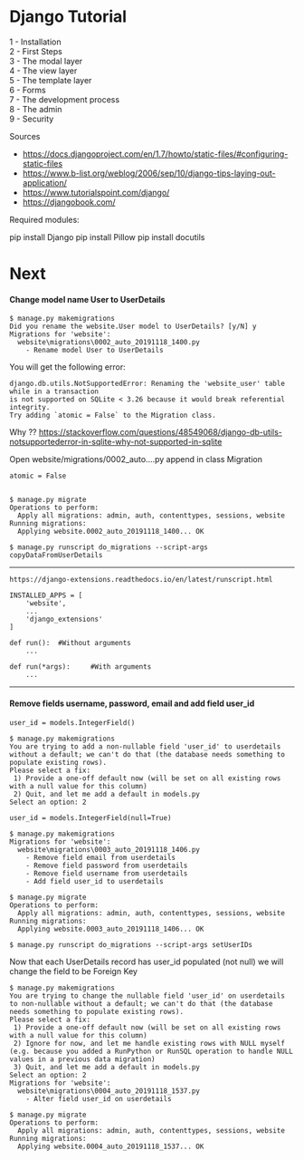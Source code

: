 # Django Tutorial

1 - Installation<br>
2 - First Steps<br>
3 - The modal layer<br>
4 - The view layer<br>
5 - The template layer<br>
6 - Forms<br>
7 - The development process<br>
8 - The admin<br>
9 - Security<br>

Sources<br>

* https://docs.djangoproject.com/en/1.7/howto/static-files/#configuring-static-files
* https://www.b-list.org/weblog/2006/sep/10/django-tips-laying-out-application/
* https://www.tutorialspoint.com/django/
* https://djangobook.com/

Required modules:

pip install Django
pip install Pillow
pip install docutils

# Next

#### Change model name User to UserDetails

	$ manage.py makemigrations
	Did you rename the website.User model to UserDetails? [y/N] y
	Migrations for 'website':
	  website\migrations\0002_auto_20191118_1400.py
		- Rename model User to UserDetails

You will get the following error:
	
	django.db.utils.NotSupportedError: Renaming the 'website_user' table while in a transaction
	is not supported on SQLite < 3.26 because it would break referential integrity. 
	Try adding `atomic = False` to the Migration class.

Why ?? https://stackoverflow.com/questions/48549068/django-db-utils-notsupportederror-in-sqlite-why-not-supported-in-sqlite

Open website/migrations/0002_auto....py
append in class Migration

	atomic = False
	
	
	$ manage.py migrate
	Operations to perform:
	  Apply all migrations: admin, auth, contenttypes, sessions, website
	Running migrations:
	  Applying website.0002_auto_20191118_1400... OK

	$ manage.py runscript do_migrations --script-args copyDataFromUserDetails
--------------------------	
	https://django-extensions.readthedocs.io/en/latest/runscript.html

	INSTALLED_APPS = [
		'website',
		...
		'django_extensions'
	]

	def run():	#Without arguments
		...

	def run(*args):		#With arguments
		...
----------------------------------------------------------------------------

#### Remove fields username, password, email and add field user_id

	user_id = models.IntegerField()

	$ manage.py makemigrations
	You are trying to add a non-nullable field 'user_id' to userdetails without a default; we can't do that (the database needs something to populate existing rows).
	Please select a fix:
	 1) Provide a one-off default now (will be set on all existing rows with a null value for this column)
	 2) Quit, and let me add a default in models.py
	Select an option: 2

	user_id = models.IntegerField(null=True)

	$ manage.py makemigrations
	Migrations for 'website':
	  website\migrations\0003_auto_20191118_1406.py
		- Remove field email from userdetails
		- Remove field password from userdetails
		- Remove field username from userdetails
		- Add field user_id to userdetails
		
	$ manage.py migrate
	Operations to perform:
	  Apply all migrations: admin, auth, contenttypes, sessions, website
	Running migrations:
	  Applying website.0003_auto_20191118_1406... OK
  
	$ manage.py runscript do_migrations --script-args setUserIDs

Now that each UserDetails record has user_id populated (not null) we will change the field to be 
Foreign Key

	$ manage.py makemigrations
	You are trying to change the nullable field 'user_id' on userdetails to non-nullable without a default; we can't do that (the database needs something to populate existing rows).
	Please select a fix:
	 1) Provide a one-off default now (will be set on all existing rows with a null value for this column)
	 2) Ignore for now, and let me handle existing rows with NULL myself (e.g. because you added a RunPython or RunSQL operation to handle NULL values in a previous data migration)
	 3) Quit, and let me add a default in models.py
	Select an option: 2
	Migrations for 'website':
	  website\migrations\0004_auto_20191118_1537.py
		- Alter field user_id on userdetails
	
	$ manage.py migrate
	Operations to perform:
	  Apply all migrations: admin, auth, contenttypes, sessions, website
	Running migrations:
	  Applying website.0004_auto_20191118_1537... OK

